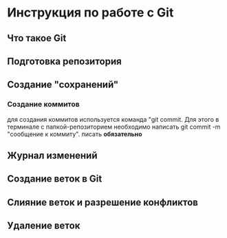 # Инструкция по работе с Git

## Что такое Git

## Подготовка репозитория

## Создание "сохранений"

### Создание коммитов
для создания коммитов используется команда "git commit. 
Для этого в терминале с папкой-репозиторием необходимо написать git commit -m "сообщение к коммиту". писать **обязательно**

## Журнал изменений

## Создание веток в Git

## Слияние веток и разрешение конфликтов

## Удаление веток